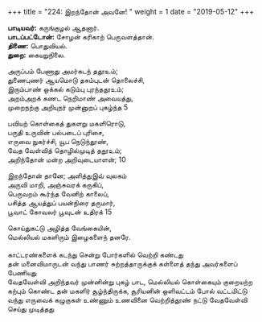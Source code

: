 ﻿+++
title = "224: இறந்தோன் அவனே!  "
weight = 1
date = "2019-05-12"
+++

**பாடியவர்:** கருங்குழல் ஆதனார்.  
**பாடப்பட்டோன்:** சோழன் கரிகாற் பெருவளத்தான்.  
**திணை:** பொதுவியல்.  
**துறை:** கையறுநிலை.  
  
அருப்பம் பேணாது அமர்கடந் ததூஉம்;  
துணைபுணர் ஆயமொடு தசும்புடன் தொலைச்சி,  
இரும்பாண் ஒக்கல் கடும்பு புரந்ததூஉம்;  
அறம்அறக் கணட நெறிமாண் அவையத்து,  
முறைநற்கு அறியுநர் முன்னுறப் புகழ்ந்த 5  
  
பவியற் கொள்கைத் துகளறு மகளிரொடு,  
பருதி உருவின் பல்படைப் புரிசை,  
எருவை நுகர்ச்சி, யூப நெடுந்தூண்,  
வேத வேள்வித் தொழில்முடித் ததூஉம்;  
அறிந்தோன் மன்ற அறிவுடையாளன்; 10  
  
இறந்தோன் தானே; அளித்துஇவ் வுலகம்  
அருவி மாறி, அஞ்சுவரக் கருகிப்,  
பெருவறம் கூர்ந்த வேனிற் காலைப்,  
பசித்த ஆயத்துப் பயன்நிரை தருமார்,  
பூவாட் கோவலர் பூவுடன் உதிரக் 15  
  
கொய்துகட்டு அழித்த வேங்கையின்,  
மெல்லியல் மகளிரும் இழைகளைந் தனரே.  
   
காட்டரண்களைக் கடந்து சென்று போர்களில் வெற்றி கண்டது  
தன் மனைவிமாருடன் வந்து பாணர் சுற்றத்தாருக்குக் கள்ளைத் தந்து அவர்களைப் பேணியது  
வேதவேள்வி அறிந்தவர் முன்னின்று புகழ் பாட, மெல்லியல் கொள்கையும் குறையற்ற கற்பும் கொண்ட தன் மகளிர் சூழ்ந்திருக்க, சூரியனின் ஒளிவட்டம் போல் வட்டமிட்டு வந்து எருவைக் கழுகுகள் உண்ணும் உணவினை வெற்றித்தூண் நட்டு வேதவேள்வி செய்து முடித்தது  
